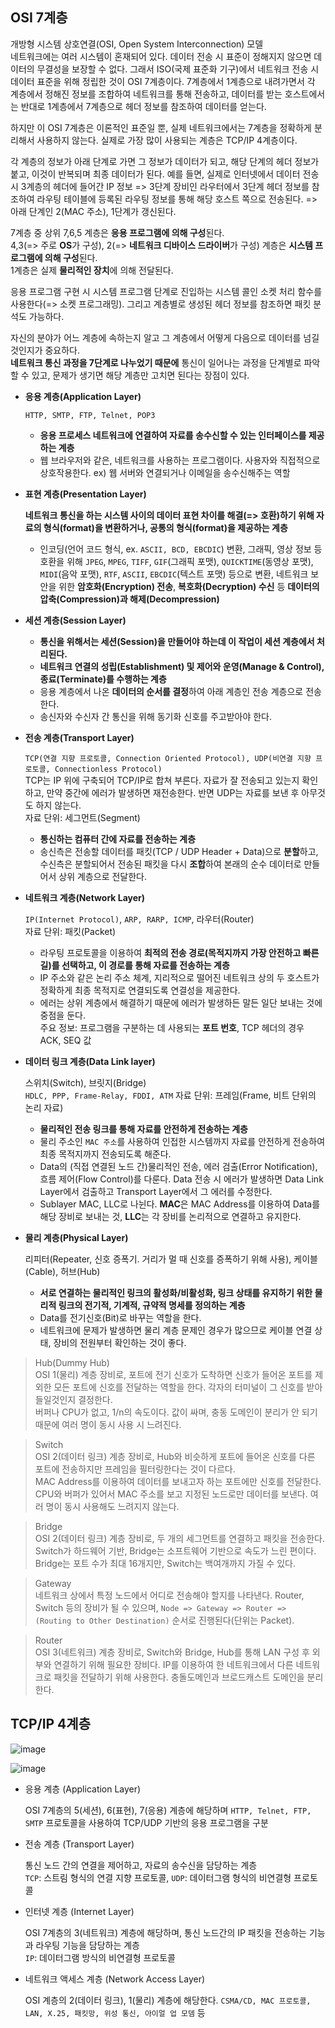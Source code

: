 ## OSI 7계층
개방형 시스템 상호연결(OSI, Open System Interconnection) 모델  
네트워크에는 여러 시스템이 혼재되어 있다. 데이터 전송 시 표준이 정해지지 않으면 데이터의 무결성을 보장할 수 없다. 
그래서 ISO(국제 표준화 기구)에서 네트워크 전송 시 데이터 표준을 위해 정립한 것이 OSI 7계층이다. 
7계층에서 1계층으로 내려가면서 각 계층에서 정해진 정보를 조합하여 네트워크를 통해 전송하고, 
데이터를 받는 호스트에서는 반대로 1계층에서 7계층으로 헤더 정보를 참조하여 데이터를 얻는다.

하지만 이 OSI 7계층은 이론적인 표준일 뿐, 실제 네트워크에서는 7계층을 정확하게 분리해서 사용하지 않는다. 
실제로 가장 많이 사용되는 계층은 TCP/IP 4계층이다.

각 계층의 정보가 아래 단계로 가면 그 정보가 데이터가 되고, 해당 단계의 헤더 정보가 붙고, 이것이 반복되며 최종 데이터가 된다. 
예를 들면, 실제로 인터넷에서 데이터 전송 시 3계층의 헤더에 들어간 IP 정보 
=> 3단계 장비인 라우터에서 3단계 헤더 정보를 참조하여 라우팅 테이블에 등록된 라우팅 정보를 통해 해당 호스트 쪽으로 전송된다. 
=> 아래 단계인 2(MAC 주소), 1단계가 갱신된다.

7계층 중 상위 7,6,5 계층은 **응용 프로그램에 의해 구성**된다.  
4,3(=> 주로 **OS**가 구성), 2(=> **네트워크 디바이스 드라이버**가 구성) 계층은 **시스템 프로그램에 의해 구성**된다.  
1계층은 실제 **물리적인 장치**에 의해 전달된다.

응용 프로그램 구현 시 시스템 프로그램 단계로 진입하는 시스템 콜인 소켓 처리 함수를 사용한다(=> 소켓 프로그래밍). 
그리고 계층별로 생성된 헤더 정보를 참조하면 패킷 분석도 가능하다.

자신의 분야가 어느 계층에 속하는지 알고 그 계층에서 어떻게 다음으로 데이터를 넘길 것인지가 중요하다.  
**네트워크 통신 과정을 7단계로 나누었기 때문에** 통신이 일어나는 과정을 단계별로 파악할 수 있고, 문제가 생기면 해당 계층만 고치면 된다는 장점이 있다.

- **응용 계층(Application Layer)**
  
  `HTTP, SMTP, FTP, Telnet, POP3`  
  - **응용 프로세스 네트워크에 연결하여 자료를 송수신할 수 있는 인터페이스를 제공하는 계층**  
  - 웹 브라우저와 같은, 네트워크를 사용하는 프로그램이다. 사용자와 직접적으로 상호작용한다. ex) 웹 서버와 연결되거나 이메일을 송수신해주는 역할
  
- **표현 계층(Presentation Layer)**
  
  **네트워크 통신을 하는 시스템 사이의 데이터 표현 차이를 해결(=> 호환)하기 위해 자료의 형식(format)을 변환하거나, 공통의 형식(format)을 제공하는 계층**  
  - 인코딩(언어 코드 형식, ex. `ASCII, BCD, EBCDIC`) 변환, 그래픽, 영상 정보 등 호환을 위해 `JPEG`, `MPEG`, `TIFF`, `GIF`(그래픽 포맷), `QUICKTIME`(동영상 포맷), `MIDI`(음악 포맷), `RTF`, `ASCII`, `EBCDIC`(텍스트 포맷) 등으로 변환,
  네트워크 보안을 위한 **암호화(Encryption) 전송**, **복호화(Decryption) 수신** 등 **데이터의 압축(Compression)과 해제(Decompression)**

- **세션 계층(Session Layer)**

  - **통신을 위해서는 세션(Session)을 만들어야 하는데 이 작업이 세션 계층에서 처리된다.**  
  - **네트워크 연결의 성립(Establishment) 및 제어와 운영(Manage & Control), 종료(Terminate)를 수행하는 계층**  
  - 응용 계층에서 나온 **데이터의 순서를 결정**하여 아래 계층인 전송 계층으로 전송한다.  
  - 송신자와 수신자 간 통신을 위해 동기화 신호를 주고받아야 한다.   

- **전송 계층(Transport Layer)**

  `TCP(연결 지향 프로토콜, Connection Oriented Protocol), UDP(비연결 지향 프로토콜, Connectionless Protocol)`  
  TCP는 IP 위에 구축되어 TCP/IP로 합쳐 부른다. 자료가 잘 전송되고 있는지 확인하고, 만약 중간에 에러가 발생하면 재전송한다. 반면 UDP는 자료를 보낸 후 아무것도 하지 않는다.  
  자료 단위: 세그먼트(Segment)  
  - **통신하는 컴퓨터 간에 자료를 전송하는 계층**  
  - 송신측은 전송할 데이터를 패킷(TCP / UDP Header + Data)으로 **분할**하고, 
  수신측은 분할되어서 전송된 패킷을 다시 **조합**하여 본래의 순수 데이터로 만들어서 상위 계층으로 전달한다.

- **네트워크 계층(Network Layer)**
  
  `IP(Internet Protocol)`, `ARP, RARP, ICMP`, 라우터(Router)  
  자료 단위: 패킷(Packet)  
  - 라우팅 프로토콜을 이용하여 **최적의 전송 경로(목적지까지 가장 안전하고 빠른 길)를 선택하고, 이 경로를 통해 자료를 전송하는 계층**  
  - IP 주소와 같은 논리 주소 체계, 지리적으로 떨어진 네트워크 상의 두 호스트가 정확하게 최종 목적지로 연결되도록 연결성을 제공한다.  
  - 에러는 상위 계층에서 해결하기 때문에 에러가 발생하든 말든 일단 보내는 것에 중점을 둔다.  
  주요 정보: 프로그램을 구분하는 데 사용되는 **포트 번호**, TCP 헤더의 경우 ACK, SEQ 값

- **데이터 링크 계층(Data Link layer)**

  스위치(Switch), 브릿지(Bridge)  
  `HDLC, PPP, Frame-Relay, FDDI, ATM`
  자료 단위: 프레임(Frame, 비트 단위의 논리 자료)  
  - **물리적인 전송 링크를 통해 자료를 안전하게 전송하는 계층**  
  - 물리 주소인 `MAC 주소`를 사용하여 인접한 시스템까지 자료를 안전하게 전송하여 최종 목적지까지 전송되도록 해준다.  
  - Data의 (직접 연결된 노드 간)물리적인 전송, 에러 검출(Error Notification), 흐름 제어(Flow Control)를 다룬다. Data 전송 시 에러가 발생하면 Data Link Layer에서 검출하고 Transport Layer에서 그 에러를 수정한다.  
  - Sublayer MAC, LLC로 나뉜다. **MAC**은 MAC Address를 이용하여 Data를 해당 장비로 보내는 것, **LLC**는 각 장비를 논리적으로 연결하고 유지한다.
  
- **물리 계층(Physical Layer)**

  리피터(Repeater, 신호 증폭기. 거리가 멀 때 신호를 증폭하기 위해 사용), 케이블(Cable), 허브(Hub)  
  - **서로 연결하는 물리적인 링크의 활성화/비활성화, 링크 상태를 유지하기 위한 물리적 링크의 전기적, 기계적, 규약적 명세를 정의하는 계층**  
  - Data를 전기신호(Bit)로 바꾸는 역할을 한다.  
  - 네트워크에 문제가 발생하면 물리 계층 문제인 경우가 많으므로 케이블 연결 상태, 장비의 전원부터 확인하는 것이 좋다.

> Hub(Dummy Hub)  
OSI 1(물리) 계층 장비로, 포트에 전기 신호가 도착하면 신호가 들어온 포트를 제외한 모든 포트에 신호를 전달하는 역할을 한다. 각자의 터미널이 그 신호를 받아들일것인지 결정한다.  
버퍼나 CPU가 없고, 1/n의 속도이다. 값이 싸며, 충동 도메인이 분리가 안 되기 때문에 여러 명이 동시 사용 시 느려진다.

> Switch  
OSI 2(데이터 링크) 계층 장비로, Hub와 비슷하게 포트에 들어온 신호를 다른 포트에 전송하지만 프레임을 필터링한다는 것이 다르다.  
MAC Address를 이용하여 데이터를 보내고자 하는 포트에만 신호를 전달한다.  
CPU와 버퍼가 있어서 MAC 주소를 보고 지정된 노드로만 데이터를 보낸다. 여러 명이 동시 사용해도 느려지지 않는다.

> Bridge  
OSI 2(데이터 링크) 계층 장비로, 두 개의 세그먼트를 연결하고 패킷을 전송한다.  
Switch가 하드웨어 기반, Bridge는 소프트웨어 기반으로 속도가 느린 편이다. Bridge는 포트 수가 최대 16개지만, Switch는 백여개까지 가질 수 있다.

> Gateway  
네트워크 상에서 특정 노드에서 어디로 전송해야 할지를 나타낸다. Router, Switch 등의 장비가 될 수 있으며, `Node => Gateway => Router => (Routing to Other Destination)` 순서로 진행된다(단위는 Packet).

> Router  
OSI 3(네트워크) 계층 장비로, Switch와 Bridge, Hub를 통해 LAN 구성 후 외부와 연결하기 위해 필요한 장비다. IP를 이용하여 한 네트워크에서 다른 네트워크로 패킷을 전달하기 위해 사용한다. 충돌도메인과 브로드캐스트 도메인을 분리한다.

## TCP/IP 4계층

![image](https://user-images.githubusercontent.com/37951612/77894308-10ce7d80-72b0-11ea-95a6-b8746e3ec25c.png)

![image](https://user-images.githubusercontent.com/37951612/77893090-76ba0580-72ae-11ea-81d9-603df8a9e11a.png)

- 응용 계층 (Application Layer)

  OSI 7계층의 5(세션), 6(표현), 7(응용) 계층에 해당하며 `HTTP, Telnet, FTP, SMTP` 프로토콜을 사용하여 TCP/UDP 기반의 응용 프로그램을 구분
  
- 전송 계층 (Transport Layer)

  통신 노드 간의 연결을 제어하고, 자료의 송수신을 담당하는 계층  
  `TCP`: 스트림 형식의 연결 지향 프로토콜, `UDP`: 데이터그램 형식의 비연결형 프로토콜
  
- 인터넷 계층 (Internet Layer)

  OSI 7계층의 3(네트워크) 계층에 해당하며, 통신 노드간의 IP 패킷을 전송하는 기능과 라우팅 기능을 담당하는 계층  
  `IP`: 데이터그램 방식의 비연결형 프로토콜
  
- 네트워크 액세스 계층 (Network Access Layer)

  OSI 계층의 2(데이터 링크), 1(물리) 계층에 해당한다. `CSMA/CD, MAC 프로토콜, LAN, X.25, 패킷망, 위성 통신, 아이얼 업 모뎀` 등
